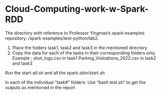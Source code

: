 # Cloud-Computing-work-w-Spark-RDD
The directory with reference to Professor Yingmao’s spark-examples repository:
/spark-examples/test-python/lab2.

1.	Place the folders task1, task2 and task3 in the mentioned directory
2.	Copy the data for each of the tasks in their corresponding folders only.
Example : shot_logs.csv in task1
     Parking_Violoations_2022.csv in task2 and task3

Run the start-all.sh and all the spark.sbin/start.sh


In each of the individual “task#” folders:
Use “bash test.sh” to get the outputs as mentioned in the report 

